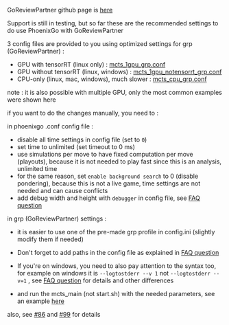 GoReviewPartner github page is [here](https://github.com/pnprog/goreviewpartner)

Support is still in testing, but so far these are the recommended 
settings to do use PhoenixGo with GoReviewPartner

3 config files are provided to you using optimized settings for grp 
(GoReviewPartner) :
- GPU with tensorRT (linux only) : 
[mcts_1gpu_grp.conf](/etc/mcts_1gpu_grp.conf)
- GPU without tensorRT (linux, windows) : 
[mcts_1gpu_notensorrt_grp.conf](/etc/mcts_1gpu_notensorrt_grp.conf)
- CPU-only (linux, mac, windows), much slower : 
[mcts_cpu_grp.conf](/etc/mcts_cpu_grp.conf)
 
note : it is also possible with multiple GPU, only the most common 
examples were shown here

if you want to do the changes manually, you need to :

in phoenixgo .conf config file :

- disable all time settings in config file (set to `0`)
- set time to unlimited (set timeout to 0 ms)
- use simulations per move to have fixed computation per move (playouts), 
because it is not needed to play fast since this is an analysis, 
unlimited time
- for the same reason, set `enable background search` to 0 (disable 
pondering), because this is not a live game, time settings are not 
needed and can cause conflicts
- add debug width and height with `debugger` in config file, see 
[FAQ question](/docs/FAQ.md/#a2-where-is-the-pv-analysis-)

in grp (GoReviewPartner) settings :
- it is easier to use one of the pre-made grp profile in config.ini 
(slightly modify them if needed)

- Don't forget to add paths in the config file as explained in 
[FAQ question](/docs/FAQ.md/#a5-ckptzerockpt-20b-v1fp32plan-error-no-such-file-or-directory)

- If you're on windows, you need to also pay attention to the syntax 
too, for example on windows it is `--logtostderr --v 1` not 
`--logtostderr --v=1` , see 
[FAQ question](/docs/FAQ.md/#a4-syntax-error-windows) for details and 
other differences

- and run the mcts_main (not start.sh) with the needed parameters, 
see an example 
[here](https://github.com/wonderingabout/goreviewpartner/blob/config-profiles-phoenixgo/config.ini#L100-L116)

also, see [#86](https://github.com/Tencent/PhoenixGo/issues/86) and 
[#99](https://github.com/pnprog/goreviewpartner/issues/99) for details

